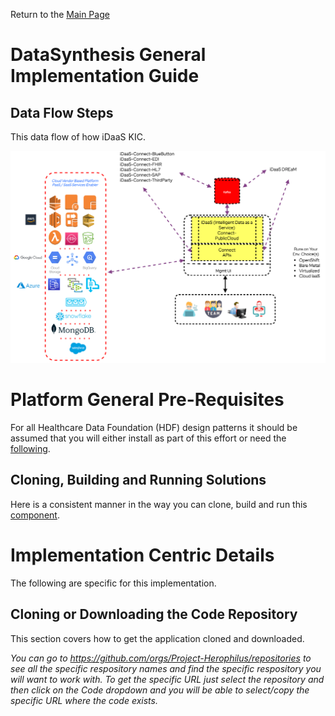 Return to the <a href="https://project-herophilus.github.io/Project-Herophilus-Assets/" target="_blank">Main Page</a>

# DataSynthesis General Implementation Guide

## Data Flow Steps
This data flow of how iDaaS KIC.

![Data Flow](https://github.com/Project-Herophilus/Project-Herophilus-Assets/blob/main/images/iDaaS-Platform/DataFlow-PublicCloud.png)

# Platform General Pre-Requisites
For all Healthcare Data Foundation (HDF) design patterns it should be assumed that you will either install as part of this effort or need the
[following](https://github.com/Project-Herophilus/Project-Herophilus-Assets/blob/main/PreRequisites.md).

## Cloning, Building and Running Solutions
Here is a consistent manner in the way you can clone, build and run this [component](https://github.com/Project-Herophilus/Project-Herophilus-Assets/blob/main/CloningBuildingRunningSolution.md).

# Implementation Centric Details
The following are specific for this implementation.

## Cloning or Downloading the Code Repository
This section covers how to get the application cloned and downloaded.

*You can go to https://github.com/orgs/Project-Herophilus/repositories to see all the specific respository
names and find the specific respository you will want to work with. To get the specific URL just select the repository
and then click on the Code dropdown and you will be able to select/copy the specific URL where the
code exists.*